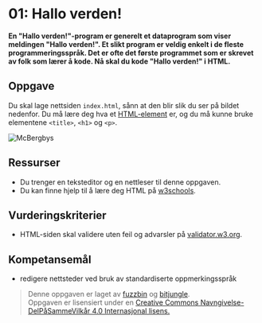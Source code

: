 01: Hallo verden!
=============================
**En "Hallo verden!"-program er generelt et dataprogram som viser meldingen "Hallo verden!". Et slikt program er veldig enkelt i de fleste programmeringsspråk. Det er ofte det første programmet som er skrevet av folk som lærer å kode. Nå skal du kode "Hallo verden!" i HTML.**

Oppgave
-------
Du skal lage nettsiden `index.html`, sånn at den blir slik du ser på bildet nedenfor. Du må lære deg hva et [HTML-element](https://www.w3schools.com/html/html_elements.asp) er, og du må kunne bruke elementene `<title>`, `<h1>` og `<p>`.

![McBergbys](https://raw.githubusercontent.com/fagstoff/IT1/master/Bilder/McB01.png)

Ressurser
---------
* Du trenger en teksteditor og en nettleser til denne oppgaven. 
* Du kan finne hjelp til å lære deg HTML på [w3schools](https://www.w3schools.com/html/default.asp).

Vurderingskriterier
-------------------
* HTML-siden skal validere uten feil og advarsler på [validator.w3.org](https://validator.w3.org/). 

Kompetansemål
-------------
* redigere nettsteder ved bruk av standardiserte oppmerkingsspråk

>Denne oppgaven er laget av [fuzzbin](https://github.com/fuzzbin) og [bitjungle](https://github.com/bitjungle).  
>Oppgaven er lisensiert under en
>[Creative Commons Navngivelse-DelPåSammeVilkår 4.0 Internasjonal lisens.
](http://creativecommons.org/licenses/by-sa/4.0/)
